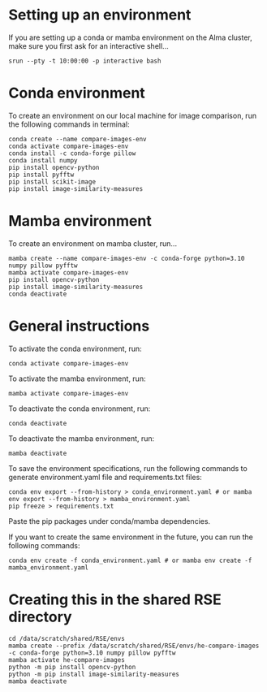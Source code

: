 # Setting up an environment 
If you are setting up a conda or mamba environment on the Alma cluster, make sure you first ask for an interactive shell...

```console
srun --pty -t 10:00:00 -p interactive bash
```

# Conda environment
To create an environment on our local machine for image comparison, run the following commands in terminal:

```console
conda create --name compare-images-env
conda activate compare-images-env
conda install -c conda-forge pillow
conda install numpy
pip install opencv-python
pip install pyfftw
pip install scikit-image
pip install image-similarity-measures
```

# Mamba environment
To create an environment on mamba cluster, run...

```console
mamba create --name compare-images-env -c conda-forge python=3.10 numpy pillow pyfftw
mamba activate compare-images-env
pip install opencv-python
pip install image-similarity-measures
conda deactivate 
```

# General instructions
To activate the conda environment, run:

```console
conda activate compare-images-env
```

To activate the mamba environment, run:

```console
mamba activate compare-images-env
```

To deactivate the conda environment, run:

```console
conda deactivate
```

To deactivate the mamba environment, run:

```console
mamba deactivate
```

To save the environment specifications, run the following commands to generate environment.yaml file and requirements.txt files:

```console
conda env export --from-history > conda_environment.yaml # or mamba env export --from-history > mamba_environment.yaml
pip freeze > requirements.txt
```

Paste the pip packages under conda/mamba dependencies. 

If you want to create the same environment in the future, you can run the following commands:
 
```console
conda env create -f conda_environment.yaml # or mamba env create -f mamba_environment.yaml
```

# Creating this in the shared RSE directory
```
cd /data/scratch/shared/RSE/envs
mamba create --prefix /data/scratch/shared/RSE/envs/he-compare-images -c conda-forge python=3.10 numpy pillow pyfftw
mamba activate he-compare-images
python -m pip install opencv-python
python -m pip install image-similarity-measures
mamba deactivate
```